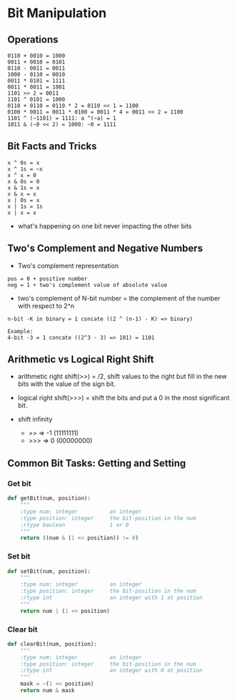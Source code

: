 # Bit Manipulation
## Operations
```
0110 + 0010 = 1000
0011 + 0010 = 0101
0110 - 0011 = 0011
1000 - 0110 = 0010
0011 * 0101 = 1111
0011 * 0011 = 1001
1101 >> 2 = 0011
1101 ^ 0101 = 1000
0110 + 0110 = 0110 * 2 = 0110 << 1 = 1100
0100 * 0011 = 0011 * 0100 = 0011 * 4 = 0011 << 2 = 1100
1101 ^ (~1101) = 1111: a ^(~a) = 1
1011 & (~0 << 2) = 1000: ~0 = 1111
```

## Bit Facts and Tricks
```
x ^ 0s = x
x ^ 1s = ~x
x ^ x = 0
x & 0s = 0
x & 1s = x
x & x = x
x | 0s = x
x | 1s = 1s
x | x = x
```

* what's happening on one bit never impacting the other bits

## Two's Complement and Negative Numbers
* Two's complement representation
```
pos = 0 + positive number
neg = 1 + two's complement value of absolute value
```

* two's complement of N-bit number = the complement of the number with respect to 2^n

```
n-bit -K in binary = 1 concate ((2 ^ (n-1) - K) => binary)

Example:
4-bit -3 = 1 concate ((2^3 - 3) => 101) = 1101
```

## Arithmetic vs Logical Right Shift
* arithmetic right shift(>>) = /2, shift values to the right but fill in the new bits with the value of the sign bit.

* logical right shift(>>>) = shift the bits and put a 0 in the most significant bit.

* shift infinity
  * \>> => -1 (11111111)
  * \>>> => 0 (00000000)

## Common Bit Tasks: Getting and Setting
### Get bit
```python
def getBit(num, position):
    """
    :type num: integer          an integer
    :type position: integer     the bit-position in the num
    :rtype boolean              1 or 0
    """
    return ((num & (1 << position)) != 0)
```

### Set bit
```python
def setBit(num, position):
    """
    :type num: integer          an integer
    :type position: integer     the bit-position in the num
    :rtype int                  an integer with 1 at position
    """
    return num | (1 << position)
```

### Clear bit
```python
def clearBit(num, position):
    """
    :type num: integer          an integer
    :type position: integer     the bit-position in the num
    :rtype int                  an integer with 0 at position
    """
    mask = ~(1 << position)
    return num & mask
```
